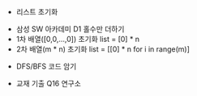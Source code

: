 * 리스트 초기화
- 삼성 SW 아카데미 D1 홀수만 더하기
- 1차 배열([0,0,...,0]) 초기화 list = [0] * n
- 2차 배열(m * n) 초기화 list = [[0] * n for i in range(m)]

* DFS/BFS 코드 암기
- 교재 기출 Q16 연구소
